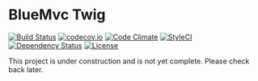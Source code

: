 # BlueMvc Twig

[![Build Status](https://travis-ci.org/themichaelhall/bluemvc-twig.svg?branch=master)](https://travis-ci.org/themichaelhall/bluemvc-twig)
[![codecov.io](https://codecov.io/gh/themichaelhall/bluemvc-twig/coverage.svg?branch=master)](https://codecov.io/gh/themichaelhall/bluemvc-twig?branch=master)
[![Code Climate](https://codeclimate.com/github/themichaelhall/bluemvc-twig/badges/gpa.svg)](https://codeclimate.com/github/themichaelhall/bluemvc-twig)
[![StyleCI](https://styleci.io/repos/68233714/shield?style=flat)](https://styleci.io/repos/68233714)
[![Dependency Status](https://www.versioneye.com/user/projects/57d9a55d1b70a7003aae97aa/badge.svg?style=flat)](https://www.versioneye.com/user/projects/57d9a55d1b70a7003aae97aa)
[![License](https://poser.pugx.org/bluemvc/bluemvc-twig/license)](https://packagist.org/packages/bluemvc/bluemvc-twig)

This project is under construction and is not yet complete. Please check back later.

